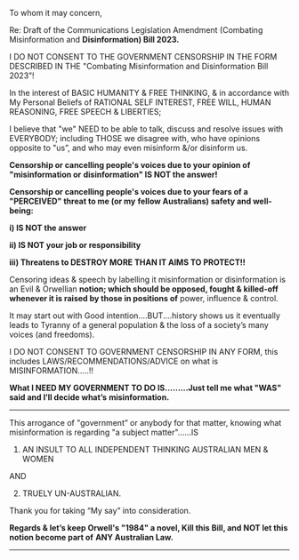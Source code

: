 To whom it may concern,

Re: Draft of the Communications Legislation Amendment (Combating Misinformation and
**Disinformation) Bill 2023.**

I DO NOT CONSENT TO THE GOVERNMENT CENSORSHIP IN THE FORM DESCRIBED IN THE
"Combating Misinformation and Disinformation Bill 2023”!

In the interest of BASIC HUMANITY & FREE THINKING, & in accordance with My Personal Beliefs of
RATIONAL SELF INTEREST, FREE WILL, HUMAN REASONING, FREE SPEECH & LIBERTIES;

I believe that "we" NEED to be able to talk, discuss and resolve issues with EVERYBODY; including
THOSE we disagree with, who have opinions opposite to "us”, and who may even misinform &/or
disinform us.

**Censorship or cancelling people's voices due to your opinion of "misinformation or**
**disinformation" IS NOT the answer!**

**Censorship or cancelling people's voices due to your fears of a "PERCEIVED" threat to me (or my**
**fellow Australians) safety and well-being:**

**i) IS NOT the answer**

**ii) IS NOT your job or responsibility**

**iii) Threatens to DESTROY MORE THAN IT AIMS TO PROTECT!!**

Censoring ideas & speech by labelling it misinformation or disinformation is an Evil & Orwellian
**notion; which should be opposed, fought & killed-off whenever it is raised by those in positions of**
power, influence & control.

It may start out with Good intention....BUT....history shows us it eventually leads to Tyranny of a
general population & the loss of a society’s many voices (and freedoms).

I DO NOT CONSENT TO GOVERNMENT CENSORSHIP IN ANY FORM, this includes
LAWS/RECOMMENDATIONS/ADVICE on what is MISINFORMATION.....!!

**What I NEED MY GOVERNMENT TO DO IS.........Just tell me what "WAS" said and I’ll decide what’s**
**misinformation.**


-----

This arrogance of "government” or anybody for that matter, knowing what misinformation is
regarding "a subject matter"......IS

1) AN INSULT TO ALL INDEPENDENT THINKING AUSTRALIAN MEN & WOMEN

AND

2) TRUELY UN-AUSTRALIAN.

Thank you for taking “My say” into consideration.

**Regards & let’s keep Orwell's "1984" a novel, Kill this Bill, and NOT let this notion become part of**
**ANY Australian Law.**


-----

